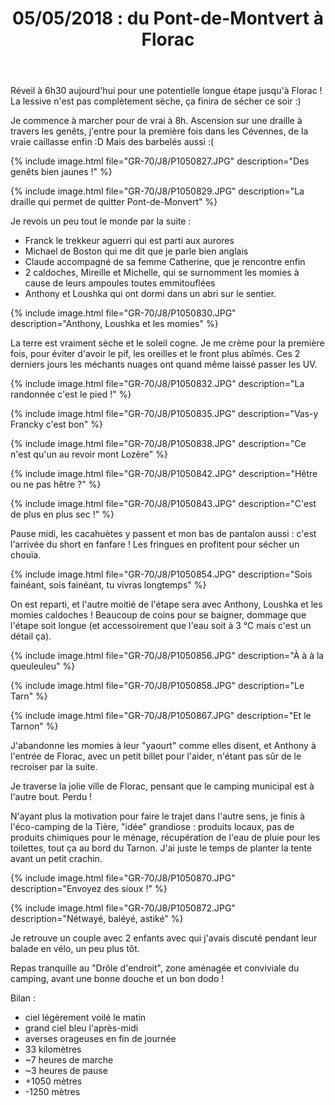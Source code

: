 ﻿---
title: "05/05/2018 : du Pont-de-Montvert à Florac"
permalink: /GR-70/J8/
sidebar:
  nav: "gr_70"
---

Réveil à 6h30 aujourd'hui pour une potentielle longue étape jusqu'à Florac !
La lessive n'est pas complètement sèche, ça finira de sécher ce soir :)

Je commence à marcher pour de vrai à 8h.
Ascension sur une draille à travers les genêts, j'entre pour la première fois dans les  Cévennes, de la vraie caillasse enfin :D Mais des barbelés aussi :(

{% include image.html file="GR-70/J8/P1050827.JPG" description="Des genêts bien jaunes !" %}

{% include image.html file="GR-70/J8/P1050829.JPG" description="La draille qui permet de quitter Pont-de-Monvert" %}

Je revois un peu tout le monde par la suite :
* Franck le trekkeur aguerri qui est parti aux aurores
* Michael de Boston qui me dit que je parle bien anglais
* Claude accompagné de sa femme Catherine, que je rencontre enfin
* 2 caldoches, Mireille et Michelle, qui se surnomment les momies à cause de leurs ampoules toutes emmitouflées
* Anthony et Loushka qui ont dormi dans un abri sur le sentier.

{% include image.html file="GR-70/J8/P1050830.JPG" description="Anthony, Loushka et les momies" %}

La terre est vraiment sèche et le soleil cogne. Je me crème pour la première fois, pour éviter d'avoir le pif, les oreilles et le front plus abîmés.
Ces 2 derniers jours les méchants nuages ont quand même laissé passer les UV.

{% include image.html file="GR-70/J8/P1050832.JPG" description="La randonnée c'est le pied !" %}

{% include image.html file="GR-70/J8/P1050835.JPG" description="Vas-y Francky c'est bon" %}

{% include image.html file="GR-70/J8/P1050838.JPG" description="Ce n'est qu'un au revoir mont Lozère" %}

{% include image.html file="GR-70/J8/P1050842.JPG" description="Hêtre ou ne pas hêtre ?" %}

{% include image.html file="GR-70/J8/P1050843.JPG" description="C'est de plus en plus sec !" %}

Pause midi, les cacahuètes y passent et mon bas de pantalon aussi : c'est l'arrivée du short en fanfare !
Les fringues en profitent pour sécher un chouïa.

{% include image.html file="GR-70/J8/P1050854.JPG" description="Sois fainéant, sois fainéant, tu vivras longtemps" %}

On est reparti, et l'autre moitié de l'étape sera avec Anthony, Loushka et les momies caldoches !
Beaucoup de coins pour se baigner, dommage que l'étape soit longue (et accessoirement que l'eau soit à 3 °C mais c'est un détail ça).

{% include image.html file="GR-70/J8/P1050856.JPG" description="À à à la queuleuleu" %}

{% include image.html file="GR-70/J8/P1050858.JPG" description="Le Tarn" %}

{% include image.html file="GR-70/J8/P1050867.JPG" description="Et le Tarnon" %}

J'abandonne les momies à leur "yaourt" comme elles disent, et Anthony à l'entrée de Florac, avec un petit billet pour l'aider, n'étant pas sûr de le recroiser par la suite.

Je traverse la jolie ville de Florac, pensant que le camping municipal est à l'autre bout. Perdu !

N'ayant plus la motivation pour faire le trajet dans l'autre sens, je finis à l'éco-camping de la Tière, "idée" grandiose : produits locaux, pas de produits chimiques pour le ménage, récupération de l'eau de pluie pour les toilettes, tout ça au bord du Tarnon.
J'ai juste le temps de planter la tente avant un petit crachin.

{% include image.html file="GR-70/J8/P1050870.JPG" description="Envoyez des sioux !" %}

{% include image.html file="GR-70/J8/P1050872.JPG" description="Nétwayé, baléyé, astiké" %}

Je retrouve un couple avec 2 enfants avec qui j'avais discuté pendant leur balade en vélo, un peu plus tôt.

Repas tranquille au "Drôle d'endroit", zone aménagée et conviviale du camping, avant une bonne douche et un bon dodo !

Bilan :
* ciel légèrement voilé le matin
* grand ciel bleu l'après-midi
* averses orageuses en fin de journée
* 33 kilomètres
* ~7 heures de marche
* ~3 heures de pause
* +1050 mètres
* -1250 mètres

